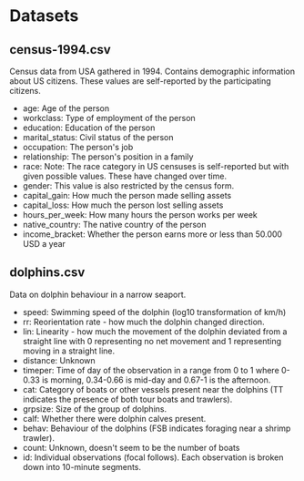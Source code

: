 # Datasets

## census-1994.csv
Census data from USA gathered in 1994. Contains demographic information
about US citizens. These values are self-reported by the participating
citizens.

- age: Age of the person
- workclass: Type of employment of the person
- education: Education of the person
- marital_status: Civil status of the person
- occupation: The person's job
- relationship: The person's position in a family
- race: Note: The race category in US censuses is self-reported but with
  given possible values. These have changed over time.
- gender: This value is also restricted by the census form.
- capital_gain: How much the person made selling assets
- capital_loss: How much the person lost selling assets
- hours_per_week: How many hours the person works per week
- native_country: The native country of the person
- income_bracket: Whether the person earns more or less than 50.000 USD
  a year

## dolphins.csv
Data on dolphin behaviour in a narrow seaport.

- speed: Swimming speed of the dolphin (log10 transformation of km/h)
- rr: Reorientation rate - how much the dolphin changed
  direction.
- lin: Linearity - how much the movement of the dolphin deviated from a
  straight line with 0 representing no net movement and 1 representing moving in a straight line.
- distance: Unknown
- timeper: Time of day of the observation in a range from 0 to 1 where
  0-0.33 is morning, 0.34-0.66 is mid-day and 0.67-1 is the afternoon.
- cat: Category of boats or other vessels present near the dolphins (TT
  indicates the presence of both tour boats and trawlers).
- grpsize: Size of the group of dolphins.
- calf: Whether there were dolphin calves present.
- behav: Behaviour of the dolphins (FSB indicates foraging near a shrimp
  trawler).
- count: Unknown, doesn't seem to be the number of boats
- id: Individual observations (focal follows). Each observation is
  broken down into 10-minute segments.
